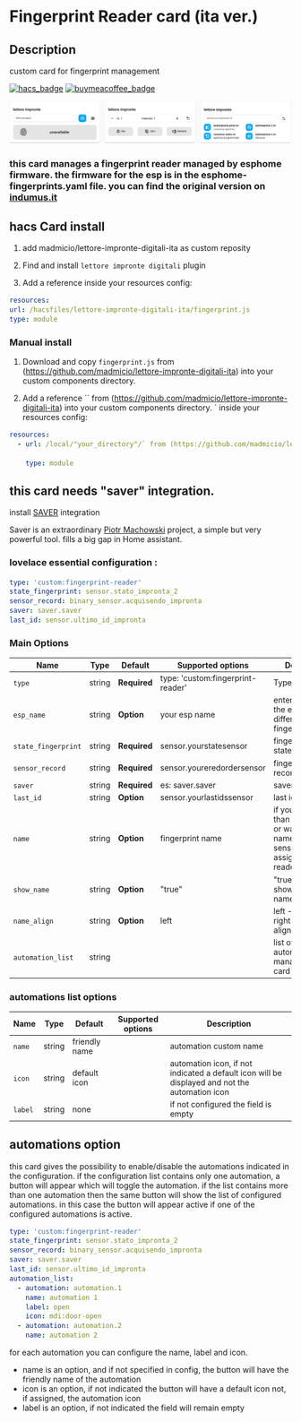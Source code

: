 
# Fingerprint Reader card (ita ver.)

## Description
custom card for fingerprint management



[![hacs_badge](https://img.shields.io/badge/HACS-Custom-41BDF5.svg)](https://github.com/hacs/integration)
[![buymeacoffee_badge](https://img.shields.io/badge/Donate-buymeacoffe-ff813f?style=flat)](https://www.buymeacoffee.com/madmicio)

![all](example/fingerprint.jpg)

### this card manages a fingerprint reader managed by esphome firmware. the firmware for the esp is in the esphome-fingerprints.yaml file. you can find the original version on  [indumus.it](https://indomus.it/progetti/integrare-un-lettore-di-impronte-digitali-a-home-assistant-via-nodemcu-ed-esphome/)

## hacs Card install
1. add madmicio/lettore-impronte-digitali-ita as custom reposity

2. Find and install `lettore impronte digitali` plugin

3. Add a reference  inside your resources config:

  ```yaml
resources:
url: /hacsfiles/lettore-impronte-digitali-ita/fingerprint.js
type: module
```


### Manual install

1. Download and copy `fingerprint.js` from (https://github.com/madmicio/lettore-impronte-digitali-ita) into your custom components  directory.

2. Add a reference `` from (https://github.com/madmicio/lettore-impronte-digitali-ita) into your custom components  directory.
` inside your resources config:

  ```yaml
  resources:
    - url: /local/"your_directory"/` from (https://github.com/madmicio/lettore-impronte-digitali-ita) into your custom components  directory.

      type: module
  ```
  
## this card needs "saver" integration.
install [SAVER](https://github.com/PiotrMachowski/Home-Assistant-custom-components-Saver) integration

Saver is an extraordinary [Piotr Machowski](https://github.com/PiotrMachowski) project, a simple but very powerful tool.
fills a big gap in Home assistant.


### lovelace essential configuration :
```yaml
type: 'custom:fingerprint-reader'
state_fingerprint: sensor.stato_impronta_2
sensor_record: binary_sensor.acquisendo_impronta
saver: saver.saver
last_id: sensor.ultimo_id_impronta
```

### Main Options
| Name | Type | Default | Supported options | Description |
| -------------- | ----------- | ------------ | ------------------------------------------------ | --------------------------------------------------------------------------------------------------------------------------------------------------------------------------------------------------------------------------------------------------------------------------------------------------------------------------------------------- |
| `type` | string | **Required** | type: 'custom:fingerprint-reader' | Type of the card |
| `esp_name` | string | **Option** | your esp name | enter the name of the esp if different from: fingerprint_reader |
| `state_fingerprint` | string | **Required** | sensor.yourstatesensor | fingerprint sensor state |
| `sensor_record` | string | **Required** | sensor.youreredordersensor  | fingerprint recorder state |
| `saver` | string | **Required** | es: saver.saver  | saver component |
| `last_id` | string | **Option**  | sensor.yourlastidssensor | last id sensor |
| `name` | string | **Option**  | fingerprint name | if you have more than one sensor or want to give a name to the sensor you can assign it to the reader |
| `show_name` | string | **Option**  | "true" | "true" or "false" show/hide reader name |
| `name_align` | string | **Option**  | left| left - center - right name alignment |
| `automation_list` | string |  |  | list of automations to manage in the card|

### automations list options
| Name | Type | Default | Supported options | Description |
| -------------- | ----------- | ------------ | ------------------------------------------------ | --------------------------------------------------------------------------------------------------------------------------------------------------------------------------------------------------------------------------------------------------------------------------------------------------------------------------------------------- |
| `name` | string | friendly name |  | automation custom name |
| `icon` | string | default icon  |  | automation icon, if not indicated a default icon will be displayed and not the automation icon |
| `label` | string | none |  | if not configured the field is empty |

## automations option

this card gives the possibility to enable/disable the automations indicated in the configuration.
if the configuration list contains only one automation, a button will appear which will toggle the automation. if the list contains more than one automation then the same button will show the list of configured automations.
in this case the button will appear active if one of the configured automations is active.

```yaml
type: 'custom:fingerprint-reader'
state_fingerprint: sensor.stato_impronta_2
sensor_record: binary_sensor.acquisendo_impronta
saver: saver.saver
last_id: sensor.ultimo_id_impronta
automation_list:
  - automation: automation.1
    name: automation 1
    label: open
    icon: mdi:door-open
  - automation: automation.2
    name: automation 2
```

for each automation you can configure the name, label and icon.
 - name is an option, and if not specified in config, the button will have the friendly name of the automation
 - icon is an option, if not indicated the button will have a default icon not, if assigned, the automation icon
 - label is an option, if not indicated the field will remain empty
